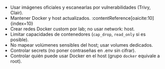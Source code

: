 - Usar imágenes oficiales y escanearlas por vulnerabilidades (Trivy, Clair).
- Mantener Docker y host actualizados. :contentReference[oaicite:10]{index=10}
- Crear redes Docker custom por lab; no usar network: host.
- Limitar capacidades de contenedores (`cap_drop`, `read_only` si es posible).
- No mapear volúmenes sensibles del host; usar volumes dedicados.
- Controlar secrets (no poner contraseñas en .env sin cifrar).
- Controlar quién puede usar Docker en el host (grupo `docker` equivale a root).
